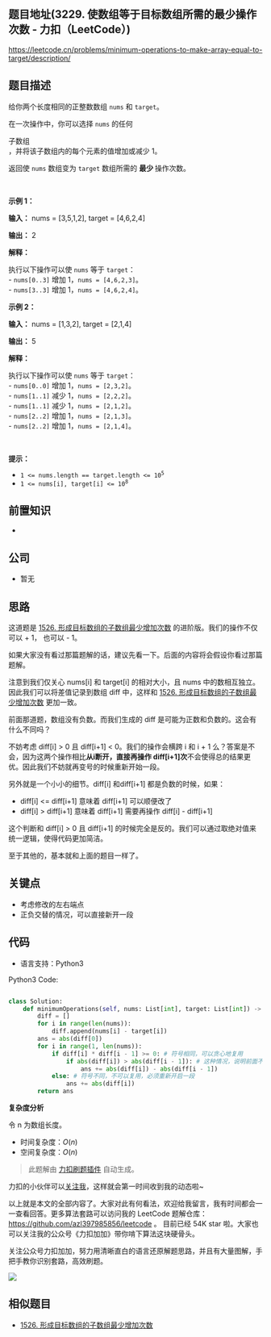 
## 题目地址(3229. 使数组等于目标数组所需的最少操作次数 - 力扣（LeetCode）)

https://leetcode.cn/problems/minimum-operations-to-make-array-equal-to-target/description/

## 题目描述

<p>给你两个长度相同的正整数数组 <code>nums</code> 和 <code>target</code>。</p>

<p>在一次操作中，你可以选择 <code>nums</code> 的任何<span data-keyword="subarray" class=" cursor-pointer relative text-dark-blue-s text-sm"><div class="popover-wrapper inline-block" data-headlessui-state=""><div><div aria-expanded="false" data-headlessui-state="" id="headlessui-popover-button-:r11:"><div>子数组</div></div><div style="position: fixed; z-index: 40; inset: 0px auto auto 0px; transform: translate(299px, 257px);"></div></div></div></span>，并将该子数组内的每个元素的值增加或减少 1。</p>

<p>返回使 <code>nums</code> 数组变为 <code>target</code> 数组所需的 <strong>最少 </strong>操作次数。</p>

<p>&nbsp;</p>

<p><strong class="example">示例 1：</strong></p>

<div class="example-block">
<p><strong>输入：</strong> <span class="example-io">nums = [3,5,1,2], target = [4,6,2,4]</span></p>

<p><strong>输出：</strong> <span class="example-io">2</span></p>

<p><strong>解释：</strong></p>

<p>执行以下操作可以使 <code>nums</code> 等于 <code>target</code>：<br>
- <code>nums[0..3]</code> 增加 1，<code>nums = [4,6,2,3]</code>。<br>
- <code>nums[3..3]</code> 增加 1，<code>nums = [4,6,2,4]</code>。</p>
</div>

<p><strong class="example">示例 2：</strong></p>

<div class="example-block">
<p><strong>输入：</strong> <span class="example-io">nums = [1,3,2], target = [2,1,4]</span></p>

<p><strong>输出：</strong> <span class="example-io">5</span></p>

<p><strong>解释：</strong></p>

<p>执行以下操作可以使 <code>nums</code> 等于 <code>target</code>：<br>
- <code>nums[0..0]</code> 增加 1，<code>nums = [2,3,2]</code>。<br>
- <code>nums[1..1]</code> 减少 1，<code>nums = [2,2,2]</code>。<br>
- <code>nums[1..1]</code> 减少 1，<code>nums = [2,1,2]</code>。<br>
- <code>nums[2..2]</code> 增加 1，<code>nums = [2,1,3]</code>。<br>
- <code>nums[2..2]</code> 增加 1，<code>nums = [2,1,4]</code>。</p>
</div>

<p>&nbsp;</p>

<p><strong>提示：</strong></p>

<ul>
	<li><code>1 &lt;= nums.length == target.length &lt;= 10<sup>5</sup></code></li>
	<li><code>1 &lt;= nums[i], target[i] &lt;= 10<sup>8</sup></code></li>
</ul>


## 前置知识

- 

## 公司

- 暂无

## 思路

这道题是 [1526. 形成目标数组的子数组最少增加次数](./1526.minimum-number-of-increments-on-subarrays-to-form-a-target-array.md) 的进阶版。我们的操作不仅可以 + 1， 也可以 - 1。

如果大家没有看过那篇题解的话，建议先看一下。后面的内容将会假设你看过那篇题解。

注意到我们仅关心 nums[i] 和 target[i] 的相对大小，且 nums 中的数相互独立。因此我们可以将差值记录到数组 diff 中，这样和 [1526. 形成目标数组的子数组最少增加次数](./1526.minimum-number-of-increments-on-subarrays-to-form-a-target-array.md) 更加一致。

前面那道题，数组没有负数。而我们生成的 diff 是可能为正数和负数的。这会有什么不同吗？

不妨考虑 diff[i] > 0 且 diff[i+1] < 0。我们的操作会横跨 i 和 i + 1 么？答案是不会，因为这两个操作相比**从i断开，直接再操作 diff[i+1]次**不会使得总的结果更优。因此我们不妨就再变号的时候重新开始一段。

另外就是一个小小的细节。diff[i] 和diff[i+1] 都是负数的时候，如果：

- diff[i] <= diff[i+1] 意味着 diff[i+1] 可以顺便改了
- diff[i] > diff[i+1] 意味着 diff[i+1] 需要再操作 diff[i] - diff[i+1]

这个判断和 diff[i] > 0 且 diff[i+1] 的时候完全是反的。我们可以通过取绝对值来统一逻辑，使得代码更加简洁。

至于其他的，基本就和上面的题目一样了。

## 关键点

- 考虑修改的左右端点
- 正负交替的情况，可以直接新开一段

## 代码

- 语言支持：Python3

Python3 Code:

```python

class Solution:
    def minimumOperations(self, nums: List[int], target: List[int]) -> int:
        diff = []
        for i in range(len(nums)):
            diff.append(nums[i] - target[i])
        ans = abs(diff[0])
        for i in range(1, len(nums)):
            if diff[i] * diff[i - 1] >= 0: # 符号相同，可以贪心地复用
                if abs(diff[i]) > abs(diff[i - 1]): # 这种情况，说明前面不能顺便把我改了，还需要我操作一次
                    ans += abs(diff[i]) - abs(diff[i - 1])
            else: # 符号不同，不可以复用，必须重新开启一段
                ans += abs(diff[i])
        return ans


```


**复杂度分析**

令 n 为数组长度。

- 时间复杂度：$O(n)$
- 空间复杂度：$O(n)$




> 此题解由 [力扣刷题插件](https://leetcode-pp.github.io/leetcode-cheat/?tab=solution-template) 自动生成。 

力扣的小伙伴可以[关注我](https://leetcode-cn.com/u/fe-lucifer/)，这样就会第一时间收到我的动态啦~

以上就是本文的全部内容了。大家对此有何看法，欢迎给我留言，我有时间都会一一查看回答。更多算法套路可以访问我的 LeetCode 题解仓库：https://github.com/azl397985856/leetcode 。 目前已经 54K star 啦。大家也可以关注我的公众号《力扣加加》带你啃下算法这块硬骨头。

关注公众号力扣加加，努力用清晰直白的语言还原解题思路，并且有大量图解，手把手教你识别套路，高效刷题。

![](https://p.ipic.vip/h9nm77.jpg)

## 相似题目

- [1526. 形成目标数组的子数组最少增加次数](./1526.minimum-number-of-increments-on-subarrays-to-form-a-target-array.md)